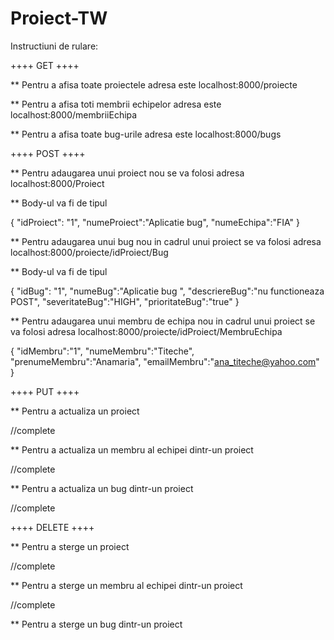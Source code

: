 # Proiect-TW

Instructiuni de rulare:


++++ GET ++++


** Pentru a afisa toate proiectele adresa este localhost:8000/proiecte

** Pentru a afisa toti membrii echipelor adresa este localhost:8000/membriiEchipa

** Pentru a afisa toate bug-urile adresa este localhost:8000/bugs


++++ POST ++++


** Pentru adaugarea unui proiect nou se va folosi adresa localhost:8000/Proiect

** Body-ul va fi de tipul

{
    "idProiect": "1",
    "numeProiect":"Aplicatie bug",
    "numeEchipa":"FIA"
}

** Pentru adaugarea unui bug nou in cadrul unui proiect se va folosi adresa localhost:8000/proiecte/idProiect/Bug

** Body-ul va fi de tipul

{
    "idBug": "1",
    "numeBug":"Aplicatie bug ",
    "descriereBug":"nu functioneaza POST",
    "severitateBug":"HIGH",
    "prioritateBug":"true"
}

** Pentru adaugarea unui membru de echipa nou in cadrul unui proiect se va folosi adresa localhost:8000/proiecte/idProiect/MembruEchipa

{
    "idMembru":"1",
    "numeMembru":"Titeche",
    "prenumeMembru":"Anamaria",
    "emailMembru":"ana_titeche@yahoo.com"
}

++++ PUT ++++

** Pentru a actualiza un proiect

//complete

** Pentru a actualiza un membru al echipei dintr-un proiect

//complete

** Pentru a actualiza un bug dintr-un proiect

//complete

++++ DELETE ++++

** Pentru a sterge un proiect

//complete

** Pentru a sterge un membru al echipei dintr-un proiect

//complete

** Pentru a sterge un bug dintr-un proiect
